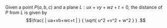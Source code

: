 Given a point $P(a,b,c)$ and a plane $L: ux+vy+wz+t=0$, the distance of
$P$ from $L$ is given by
$$\frac{ | ua+vb+wc+t | } { \sqrt{ u^2 +v^2 + w^2 } } .$$
